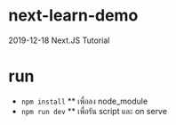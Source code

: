 # next-learn-demo
2019-12-18 Next.JS Tutorial 

# run
* <code>npm install</code>
** เพื่อลง node_module
* <code>npm run dev</code>
** เพื่อรัน script และ on serve
